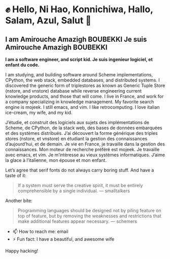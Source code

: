 # ✊ Hello, Ni Hao, Konnichiwa, Hallo, Salam, Azul, Salut 👋

## I am Amirouche Amazigh BOUBEKKI Je suis Amirouche Amazigh BOUBEKKI

**I am a software engineer, and script kid. Je suis ingenieur logiciel, et enfant du code.**

I am studying, and building software around Scheme implementations,
CPython, the web stack, embedded databases, and distributed systems. I
discovered the generic form of triplestores as known as Generic Tuple
Store (nstore, and vnstore) database while reverse engineering current
knowledge products, and those that will come. I live in France, and
work for a company specializing in knowledge management. My favorite
search engine is mojeek. I still emacs, and vim. I like
retrocomputing. I love italian ice-cream, my wife, and my kid.

J’étudie, et construit des logiciels aux sujets des implémentations de
Scheme, de CPython, de la stack web, des bases de données embarquées
et des systèmes distribués. J’ai découvert la forme générique des
triples stores (nstore, et vnstore) en étudiant la gestion des
connaissances d’aujourd’hui, et de demain. Je vie en France, je
travaille dans la gestion des connaissances. Mon moteur de recherche
préféré est mojeek. Je travaille avec emacs, et vim. Je m’intèresse au
vieux systèmes informatiques. J’aime la glace à l’italienne, mon
épouse et mon enfant.

Let’s agree that serif fonts do not always carry boring stuff. And have a taste of it:

> If a system must serve the creative spirit, it must be entirely
> comprehensible by a single individual. — smalltalkers

Another bite:

> Programming languages should be designed not by piling feature on
> top of feature, but by removing the weaknesses and restrictions that
> make additional features appear necessary. — schemers

- 📫 How to reach me: email
- ⚡ Fun fact: I have a beautiful, and awesome wife

Happy hacking!


